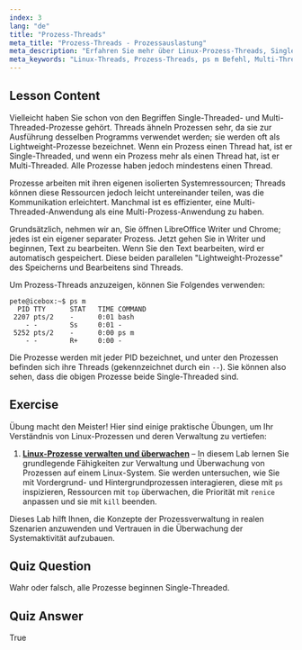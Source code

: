 ```yaml
---
index: 3
lang: "de"
title: "Prozess-Threads"
meta_title: "Prozess-Threads - Prozessauslastung"
meta_description: "Erfahren Sie mehr über Linux-Prozess-Threads, Single-Threaded- vs. Multi-Threaded-Konzepte und wie Sie diese mit 'ps m' anzeigen können. Verstehen Sie Lightweight-Prozesse effizient!"
meta_keywords: "Linux-Threads, Prozess-Threads, ps m Befehl, Multi-Threaded, Single-Threaded, Linux-Prozesse, Linux für Anfänger, Linux-Tutorial"
---
```


## Lesson Content

Vielleicht haben Sie schon von den Begriffen Single-Threaded- und Multi-Threaded-Prozesse gehört. Threads ähneln Prozessen sehr, da sie zur Ausführung desselben Programms verwendet werden; sie werden oft als Lightweight-Prozesse bezeichnet. Wenn ein Prozess einen Thread hat, ist er Single-Threaded, und wenn ein Prozess mehr als einen Thread hat, ist er Multi-Threaded. Alle Prozesse haben jedoch mindestens einen Thread.

Prozesse arbeiten mit ihren eigenen isolierten Systemressourcen; Threads können diese Ressourcen jedoch leicht untereinander teilen, was die Kommunikation erleichtert. Manchmal ist es effizienter, eine Multi-Threaded-Anwendung als eine Multi-Prozess-Anwendung zu haben.

Grundsätzlich, nehmen wir an, Sie öffnen LibreOffice Writer und Chrome; jedes ist ein eigener separater Prozess. Jetzt gehen Sie in Writer und beginnen, Text zu bearbeiten. Wenn Sie den Text bearbeiten, wird er automatisch gespeichert. Diese beiden parallelen "Lightweight-Prozesse" des Speicherns und Bearbeitens sind Threads.

Um Prozess-Threads anzuzeigen, können Sie Folgendes verwenden:

```plaintext
pete@icebox:~$ ps m
  PID TTY      STAT   TIME COMMAND
 2207 pts/2    -      0:01 bash
    - -        Ss     0:01 -
 5252 pts/2    -      0:00 ps m
    - -        R+     0:00 -
```

Die Prozesse werden mit jeder PID bezeichnet, und unter den Prozessen befinden sich ihre Threads (gekennzeichnet durch ein `--`). Sie können also sehen, dass die obigen Prozesse beide Single-Threaded sind.

## Exercise

Übung macht den Meister! Hier sind einige praktische Übungen, um Ihr Verständnis von Linux-Prozessen und deren Verwaltung zu vertiefen:

1. **[Linux-Prozesse verwalten und überwachen](https://labex.io/de/labs/comptia-manage-and-monitor-linux-processes-590864)** – In diesem Lab lernen Sie grundlegende Fähigkeiten zur Verwaltung und Überwachung von Prozessen auf einem Linux-System. Sie werden untersuchen, wie Sie mit Vordergrund- und Hintergrundprozessen interagieren, diese mit `ps` inspizieren, Ressourcen mit `top` überwachen, die Priorität mit `renice` anpassen und sie mit `kill` beenden.

Dieses Lab hilft Ihnen, die Konzepte der Prozessverwaltung in realen Szenarien anzuwenden und Vertrauen in die Überwachung der Systemaktivität aufzubauen.

## Quiz Question

Wahr oder falsch, alle Prozesse beginnen Single-Threaded.

## Quiz Answer

True
